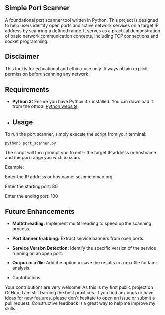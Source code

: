## Simple Port Scanner
A foundational port scanner tool written in Python. This project is designed to help users identify open ports and active network services on a target IP address by scanning a defined range. It serves as a practical demonstration of basic network communication concepts, including TCP connections and socket programming.

## Disclaimer
This tool is for educational and ethical use only. Always obtain explicit permission before scanning any network.

## Requirements

* **Python 3:** Ensure you have Python 3.x installed. You can download it from the official [Python website](https://www.python.org/downloads/).

* ## Usage

To run the port scanner, simply execute the script from your terminal:

```
python3 port_scanner.py
```

The script will then prompt you to enter the target IP address or hostname and the port range you wish to scan.

Example:

Enter the IP address or hostname: scanme.nmap.org

Enter the starting port: 80

Enter the ending port: 100

## Future Enhancements

* **Multithreading:** Implement multithreading to speed up the scanning process.
* **Port Banner Grabbing:** Extract service banners from open ports.
* **Service Version Detection:** Identify the specific version of the service running on an open port.
* **Output to a file:** Add the option to save the results to a text file for later analysis.

* Contributions

Your contributions are very welcome! As this is my first public project on GitHub, I am still learning the best practices. If you find any bugs or have ideas for new features, please don't hesitate to open an issue or submit a pull request. Constructive feedback is a great way to help me improve my skills.
